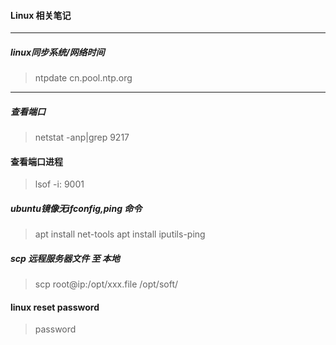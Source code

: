 #### Linux 相关笔记

------
##### linux同步系统/网络时间
>  ntpdate cn.pool.ntp.org
------
##### 查看端口
>  netstat -anp|grep  9217

####  查看端口进程
> lsof -i: 9001

##### ubuntu镜像无ifconfig,ping 命令
> apt install net-tools
> apt install iputils-ping


##### scp 远程服务器文件 至 本地
> scp root@ip:/opt/xxx.file  /opt/soft/
  

#### linux reset password
> password
